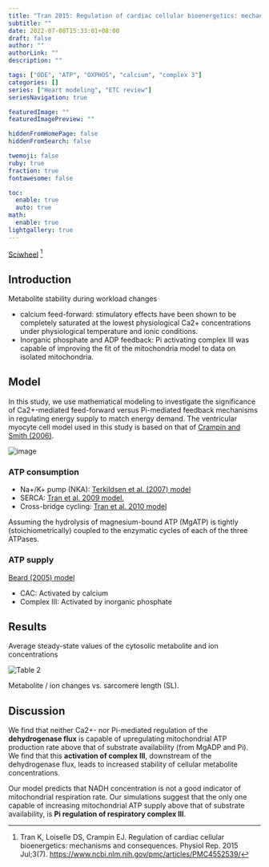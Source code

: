 ```yaml
---
title: "Tran 2015: Regulation of cardiac cellular bioenergetics: mechanisms and consequences"
subtitle: ""
date: 2022-07-08T15:33:01+08:00
draft: false
author: ""
authorLink: ""
description: ""

tags: ["ODE", "ATP", "OXPHOS", "calcium", "complex 3"]
categories: []
series: ["Heart modeling", "ETC review"]
seriesNavigation: true

featuredImage: ""
featuredImagePreview: ""

hiddenFromHomePage: false
hiddenFromSearch: false

twemoji: false
ruby: true
fraction: true
fontawesome: false

toc:
  enable: true
  auto: true
math:
  enable: true
lightgallery: true
---
```


[Sciwheel](https://sciwheel.com/work/#/items/12431073) [^Tran2015]

[^Tran2015]: Tran K, Loiselle DS, Crampin EJ. Regulation of cardiac cellular bioenergetics: mechanisms and consequences. Physiol Rep. 2015 Jul;3(7). https://www.ncbi.nlm.nih.gov/pmc/articles/PMC4552539/

<!--more-->

## Introduction

Metabolite stability during workload changes
- calcium feed-forward: stimulatory effects have been shown to be completely saturated at the lowest physiological Ca2+ concentrations under physiological temperature and ionic conditions.
- Inorganic phosphate and ADP feedback: Pi activating complex III was capable of improving the fit of the mitochondria model to data on isolated mitochondria.

## Model
In this study, we use mathematical modeling to investigate the significance of Ca2+-mediated feed-forward versus Pi-mediated feedback mechanisms in regulating energy supply to match energy demand. The ventricular myocyte cell model used in this study is based on that of [Crampin and Smith (2006)](https://www.ncbi.nlm.nih.gov/pmc/articles/PMC1432112/).

![image](https://user-images.githubusercontent.com/40054455/177942664-fdddbe5d-e5c8-4c7d-8879-924b82017955.png)

### ATP consumption

- Na+/K+ pump (NKA): [Terkildsen et al. (2007) model](https://pubmed.ncbi.nlm.nih.gov/17873015/)
- SERCA: [Tran et al. 2009 model.](https://www.ncbi.nlm.nih.gov/pmc/articles/PMC2717298/)
- Cross-bridge cycling: [Tran et al. 2010 model](https://www.ncbi.nlm.nih.gov/pmc/articles/PMC2808479/)

Assuming the hydrolysis of magnesium-bound ATP (MgATP) is tightly (stoichiometrically) coupled to the enzymatic cycles of each of the three ATPases.

### ATP supply

[Beard (2005) model](https://www.ncbi.nlm.nih.gov/pmc/articles/PMC1201326/)
- CAC: Activated by calcium
- Complex III: Activated by inorganic phosphate

## Results

Average steady-state values of the cytosolic metabolite and ion concentrations

![Table 2](https://user-images.githubusercontent.com/40054455/177945246-0dafd7ec-7c46-4413-bd27-8aed5995f3b2.png)

Metabolite / ion changes vs. sarcomere length (SL).

## Discussion

We find that neither Ca2+- nor Pi-mediated regulation of the **dehydrogenase flux** is capable of upregulating mitochondrial ATP production rate above that of substrate availability (from MgADP and Pi). We find that this **activation of complex III**, downstream of the dehydrogenase flux, leads to increased stability of cellular metabolite concentrations.

Our model predicts that NADH concentration is not a good indicator of mitochondrial respiration rate. Our simulations suggest that the only one capable of increasing mitochondrial ATP supply above that of substrate availability, is **Pi regulation of respiratory complex III**.

